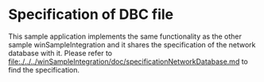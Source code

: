Specification of DBC file
=========================

This sample application implements the same functionality as the other
sample winSampleIntegration and it shares the specification of the network
database with it. Please refer to
<file:./../../winSampleIntegration/doc/specificationNetworkDatabase.md> to
find the specification.

